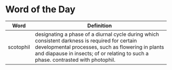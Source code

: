 # Word of the Day

|Word|Definition|
|---|---|
|scotophil|designating a phase of a diurnal cycle during which consistent darkness is required for certain developmental processes, such as flowering in plants and diapause in insects; of or relating to such a phase. contrasted with photophil.|